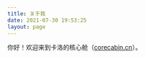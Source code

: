 ```yaml
---
title: 关于我
date: 2021-07-30 19:53:25
layout: page
---
```


你好！欢迎来到卡洛的核心舱（[corecabin.cn](https://corecabin.cn)）。
